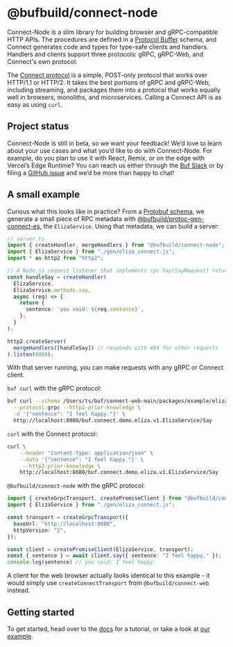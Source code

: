 # @bufbuild/connect-node

Connect-Node is a slim library for building browser and gRPC-compatible HTTP APIs. 
The procedures are defined in a [Protocol Buffer](https://developers.google.com/protocol-buffers)
schema, and Connect generates code and types for type-safe clients and handlers.
Handlers and clients support three protocols: gRPC, gRPC-Web, and Connect's own protocol.

The [Connect protocol](https://connect.build/docs/protocol/) is a simple,
POST-only protocol that works over HTTP/1.1 or HTTP/2. It takes the best portions 
of gRPC and gRPC-Web, including streaming, and packages them into a protocol that 
works equally well in browsers, monoliths, and microservices. Calling a Connect 
API is as easy as using `curl`.


## Project status

Connect-Node is still in beta, so we want your feedback! We’d love to learn about 
your use cases and what you’d like to do with Connect-Node. For example, do you plan 
to use it with React, Remix, or on the edge with Vercel’s Edge Runtime? You can reach 
us either through the [Buf Slack](https://buf.build/links/slack/) or by filing a 
[GitHub issue](https://github.com/bufbuild/connect-web/issues) and we’d be more than 
happy to chat!


## A small example

Curious what this looks like in practice? From a [Protobuf schema](https://github.com/bufbuild/connect-web/blob/main/packages/example/eliza.proto), 
we generate a small piece of RPC metadata with [@bufbuild/protoc-gen-connect-es](https://www.npmjs.com/package/@bufbuild/protoc-gen-connect-es), 
the `ElizaService`. Using that metadata, we can build a server:

```ts
// server.ts
import { createHandler, mergeHandlers } from "@bufbuild/connect-node";
import { ElizaService } from "./gen/eliza_connect.js";
import * as http2 from "http2";

// A Node.js request listener that implements rpc Say(SayRequest) returns (SayResponse)
const handleSay = createHandler(
  ElizaService,
  ElizaService.methods.say,
  async (req) => {
    return {
      sentence: `you said: ${req.sentence}`,
    };
  }
);

http2.createServer(
  mergeHandlers([handleSay]) // responds with 404 for other requests
).listen(8080);
```

With that server running, you can make requests with any gRPC or Connect client.

`buf curl` with the gRPC protocol:

```bash
buf curl --schema /Users/ts/buf/connect-web-main/packages/example/eliza.proto \
  --protocol grpc --http2-prior-knowledge \
  -d '{"sentence": "I feel happy."}' \
  http://localhost:8080/buf.connect.demo.eliza.v1.ElizaService/Say
```

`curl` with the Connect protocol:

```bash
curl \
    --header "Content-Type: application/json" \
    --data '{"sentence": "I feel happy."}' \
     --http2-prior-knowledge \
    http://localhost:8080/buf.connect.demo.eliza.v1.ElizaService/Say
```

`@bufbuild/connect-node` with the gRPC protocol:

```ts
import { createGrpcTransport, createPromiseClient } from "@bufbuild/connect-node";
import { ElizaService } from "./gen/eliza_connect.js";

const transport = createGrpcTransport({
  baseUrl: "http://localhost:8080",
  httpVersion: "2",
});

const client = createPromiseClient(ElizaService, transport);
const { sentence } = await client.say({ sentence: "I feel happy." });
console.log(sentence) // you said: I feel happy.
```

A client for the web browser actually looks identical to this example - it would 
simply use `createConnectTransport` from `@bufbuild/connect-web` instead.


## Getting started

To get started, head over to the [docs](https://connect.build/docs/node/getting-started) 
for a tutorial, or take a look at [our example](https://github.com/bufbuild/connect-web/tree/main/packages/example). 
